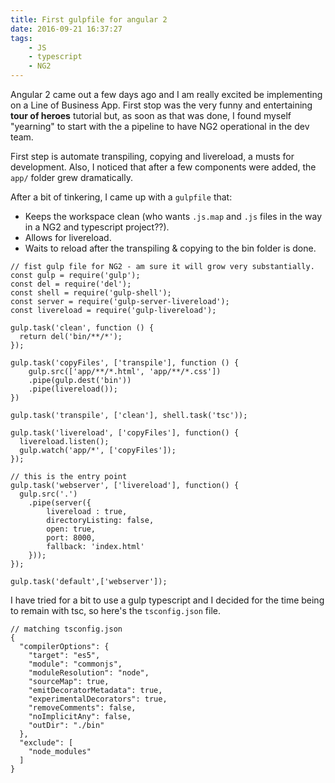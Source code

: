 ```yaml
---
title: First gulpfile for angular 2
date: 2016-09-21 16:37:27
tags:
	- JS
	- typescript
	- NG2
---
```



Angular 2 came out a few days ago and I am really excited be implementing on a Line of Business App. First stop was the very funny and entertaining **tour of heroes** tutorial but, as soon as that was done, I found myself "yearning" to start with the a pipeline to have NG2 operational in the dev team.

First step is automate transpiling, copying and livereload, a musts for development. Also, I noticed that after a few components were added, the `app/` folder grew dramatically. 

After a bit of tinkering, I came up with a `gulpfile` that:

- Keeps the workspace clean (who wants `.js.map` and `.js` files in the way in a NG2 and typescript project??).
- Allows for livereload.
- Waits to reload after the transpiling & copying to the bin folder is done.



```
// fist gulp file for NG2 - am sure it will grow very substantially.
const gulp = require('gulp');
const del = require('del');
const shell = require('gulp-shell');
const server = require('gulp-server-livereload');
const livereload = require('gulp-livereload');

gulp.task('clean', function () {
  return del('bin/**/*');
});

gulp.task('copyFiles', ['transpile'], function () {
    gulp.src(['app/**/*.html', 'app/**/*.css'])
    .pipe(gulp.dest('bin'))
    .pipe(livereload());
})

gulp.task('transpile', ['clean'], shell.task('tsc'));

gulp.task('livereload', ['copyFiles'], function() {
  livereload.listen();
  gulp.watch('app/*', ['copyFiles']);
});

// this is the entry point
gulp.task('webserver', ['livereload'], function() {
  gulp.src('.')
    .pipe(server({
        livereload : true,
        directoryListing: false,
        open: true,
        port: 8000,
        fallback: 'index.html'
    }));
});

gulp.task('default',['webserver']);
```
I have tried for a bit to use a gulp typescript and I decided for the time being to remain with tsc, so here's the `tsconfig.json` file.

```
// matching tsconfig.json
{
  "compilerOptions": {
    "target": "es5",
    "module": "commonjs",
    "moduleResolution": "node",
    "sourceMap": true,
    "emitDecoratorMetadata": true,
    "experimentalDecorators": true,
    "removeComments": false,
    "noImplicitAny": false,
    "outDir": "./bin"
  },
  "exclude": [
    "node_modules"
  ]
}
```
